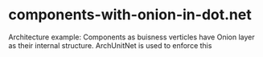 # components-with-onion-in-dot.net
Architecture example: Components as buisness verticles have Onion layer as their internal structure. ArchUnitNet is used to enforce this
